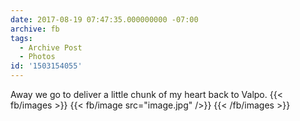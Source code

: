 ```yaml
---
date: 2017-08-19 07:47:35.000000000 -07:00
archive: fb
tags: 
  - Archive Post
  - Photos
id: '1503154055'
---
```


Away we go to deliver a little chunk of my heart back to Valpo.
{{< fb/images >}}
{{< fb/image src="image.jpg" />}}
{{< /fb/images >}}
